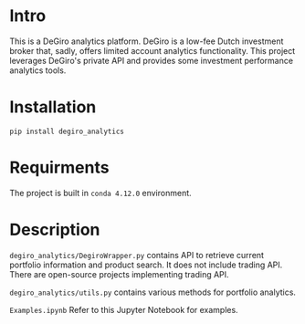 # Intro
 This is a DeGiro analytics platform. DeGiro is a low-fee Dutch investment broker that, sadly, offers limited account analytics functionality. This project leverages DeGiro's private API and provides some investment performance analytics tools.

# Installation

`pip install degiro_analytics`

# Requirments

 The project is built in `conda 4.12.0` environment.  
 # Description
 
 `degiro_analytics/DegiroWrapper.py` contains API to retrieve current portfolio information and product search. It does not include trading API. There are open-source projects implementing trading API. 

`degiro_analytics/utils.py` contains various methods for portfolio analytics.

`Examples.ipynb` Refer to this Jupyter Notebook for examples.